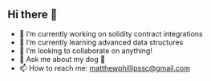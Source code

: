 ## Hi there 👋

<!--
**MatthewP02/MatthewP02** is a ✨ _special_ ✨ repository because its `README.md` (this file) appears on your GitHub profile.
-->
- 🔭 I’m currently working on solidity contract integrations
- 🌱 I’m currently learning advanced data structures
- 👯 I’m looking to collaborate on anything!
- 💬 Ask me about my dog 🐶
- 📫 How to reach me: matthewphillipssc@gmail.com
